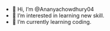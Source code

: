 - 👋 Hi, I’m @Ananyachowdhury04
- 👀 I’m interested in learning new skill.
- 🌱 I’m currently learning coding.


<!---
Ananyachowdhury04/Ananyachowdhury04 is a ✨ special ✨ repository because its `README.md` (this file) appears on your GitHub profile.
You can click the Preview link to take a look at your changes.
--->
